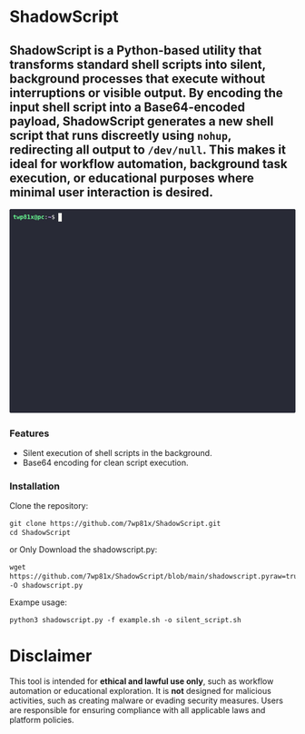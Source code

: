 # ShadowScript

**ShadowScript** is a Python-based utility that transforms standard shell scripts into silent, background processes that execute without interruptions or visible output. By encoding the input shell script into a Base64-encoded payload, ShadowScript generates a new shell script that runs discreetly using `nohup`, redirecting all output to `/dev/null`. This makes it ideal for workflow automation, background task execution, or educational purposes where minimal user interaction is desired.
--

![ShadowScript Demo](demo.gif)

### Features
- Silent execution of shell scripts in the background.
- Base64 encoding for clean script execution.

### Installation
Clone the repository:
```
git clone https://github.com/7wp81x/ShadowScript.git
cd ShadowScript
```
or
Only Download the shadowscript.py:
```
wget https://github.com/7wp81x/ShadowScript/blob/main/shadowscript.pyraw=true -O shadowscript.py
```
Exampe usage:
```
python3 shadowscript.py -f example.sh -o silent_script.sh
```

# Disclaimer
This tool is intended for **ethical and lawful use only**, such as workflow automation or educational exploration. It is **not** designed for malicious activities, such as creating malware or evading security measures. Users are responsible for ensuring compliance with all applicable laws and platform policies.
